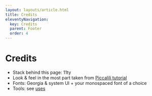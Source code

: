 ```yaml
---
layout: layouts/article.html
title: Credits
eleventyNavigation:
  key: Credits
  parent: Footer
  order: 4
---
```


# Credits

- Stack behind this page: 11ty
- Look & feel in the most part taken from [Piccalili tutorial](https://piccalil.li/tutorial/improve-the-readability-of-the-content-on-your-website)
- Fonts: Georgia & system UI + your monospaced font of a choice
- Tools: see [uses](/uses)
